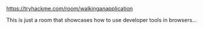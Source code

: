 https://tryhackme.com/room/walkinganapplication


This is just a room that showcases how to use developer tools in browsers... 